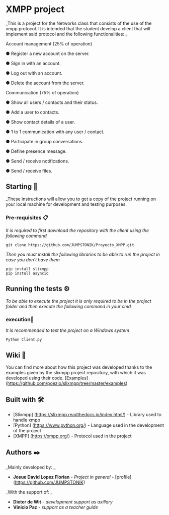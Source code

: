 # XMPP project

_This is a project for the Networks class that consists of the use of the xmpp protocol. It is intended that the student develop a client that will implement said protocol and the following functionalities: _

Account management (25% of operation)

● Register a new account on the server.

● Sign in with an account.

● Log out with an account.

● Delete the account from the server.

Communication (75% of operation)

● Show all users / contacts and their status.

● Add a user to contacts.

● Show contact details of a user.

● 1 to 1 communication with any user / contact.

● Participate in group conversations.

● Define presence message.

● Send / receive notifications.

● Send / receive files.


## Starting 🚀

_These instructions will allow you to get a copy of the project running on your local machine for development and testing purposes.

### Pre-requisites 📋

_It is required to first download the repository with the client using the following command_

```
git clone https://github.com/JUMPSTONIK/Proyecto_XMPP.git
```
_Then you must install the following libraries to be able to run the project in case you don't have them_

```
pip install slixmpp
pip install asyncio
```
## Running the tests ⚙️

_To be able to execute the project it is only required to be in the project folder and then execute the following command in your cmd_

### execution🔩

_It is recommended to test the project on a Windows system_

```
Python Client.py
```

## Wiki 📖

You can find more about how this project was developed thanks to the examples given by the slixmpp project repository, with which it was developed using their code. [Examples] (https://github.com/poezio/slixmpp/tree/master/examples)

## Built with 🛠️

* [Slixmpp] (https://slixmpp.readthedocs.io/index.html/) - Library used to handle xmpp
* [Python] (https://www.python.org/) - Language used in the development of the project
* [XMPP] (https://xmpp.org/) - Protocol used in the project
## Authors ✒️

_Mainly developed by: _

* **Josue David Lopez Florian** - *Project in general* - [profile] (https://github.com/JUMPSTONIK)

_With the support of: _

* **Dieter de Wit** - *development support as axillary*
* **Vinicio Paz** - *support as a teacher guide*

